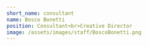 ```yaml
---
short_name: consultant
name: Bosco Bonetti
position: Consultant<br>Creative Director
image: /assets/images/staff/BoscoBonetti.png
---
```

